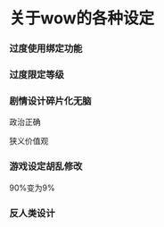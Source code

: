 # 关于wow的各种设定

### 过度使用绑定功能

### 过度限定等级

### 剧情设计碎片化无脑

政治正确

狭义价值观

### 游戏设定胡乱修改
90%变为9%
### 反人类设计


